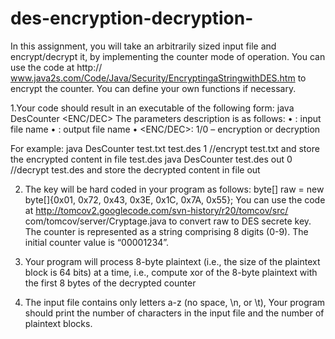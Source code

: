 # des-encryption-decryption-

In this assignment, you will take an arbitrarily sized input file and encrypt/decrypt it, by
implementing the counter mode of operation. You can use the code at http://
www.java2s.com/Code/Java/Security/EncryptingaStringwithDES.htm to encrypt the
counter. You can define your own functions if necessary.

1.Your code should result in an executable of the following form:
java DesCounter <inputfile> <outputfile> <ENC/DEC>
The parameters description is as follows:
• <Inputfile>: input file name
• <outputfile>: output file name
• <ENC/DEC>: 1/0 – encryption or decryption

For example:
java DesCounter test.txt test.des 1 //encrypt test.txt and store the encrypted content in
file test.des
java DesCounter test.des out 0 //decrypt test.des and store the decrypted content in file
out

2. The key will be hard coded in your program as follows:
byte[] raw = new byte[]{0x01, 0x72, 0x43, 0x3E, 0x1C, 0x7A, 0x55};
You can use the code at http://tomcov2.googlecode.com/svn-history/r20/tomcov/src/
com/tomcov/server/Cryptage.java to convert raw to DES secrete key.
The counter is represented as a string comprising 8 digits (0-9). The initial counter
value is “00001234”.

3. Your program will process 8-byte plaintext (i.e., the size of the plaintext block is 64
bits) at a time, i.e., compute xor of the 8-byte plaintext with the first 8 bytes of the
decrypted counter

4. The input file contains only letters a-z (no space, \n, or \t), Your program should print
the number of characters in the input file and the number of plaintext blocks.
